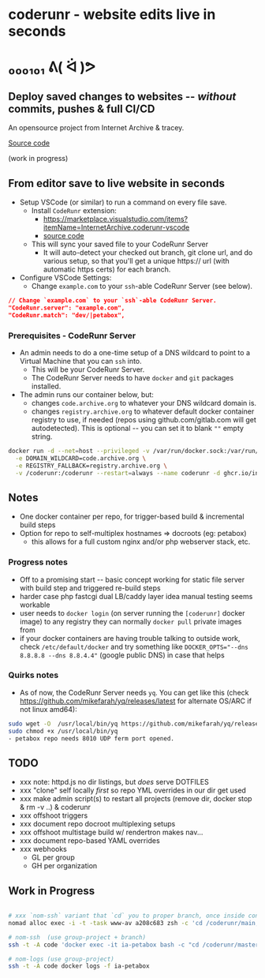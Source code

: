 # coderunr - website edits live in seconds

# ₀₀₀₁₀₁  ᕕ( ᐛ )ᕗ

## Deploy saved changes to websites -- _without_ commits, pushes & full CI/CD

An opensource project from Internet Archive & tracey.

[Source code](https://github.com/internetarchive/coderunr)

(work in progress)


## From editor save to live website in seconds
- Setup VSCode (or similar) to run a command on every file save.
  - Install `CodeRunr` extension:
    - https://marketplace.visualstudio.com/items?itemName=InternetArchive.coderunr-vscode
    - [source code](https://github.com/internetarchive/coderunr-vscode)
  - This will sync your saved file to your CodeRunr Server
    - It will auto-detect your checked out branch, git clone url, and do various setup, so that you'll get a unique https:// url (with automatic https certs) for each branch.
- Configure VSCode Settings:
  - Change `example.com` to your `ssh`-able CodeRunr Server (see below).
```json
// Change `example.com` to your `ssh`-able CodeRunr Server.
"CodeRunr.server": "example.com",
"CodeRunr.match": "dev/|petabox",
```

### Prerequisites - CodeRunr Server
- An admin needs to do a one-time setup of a DNS wildcard to point to a Virtual Machine that you can `ssh` into.
  - This will be your CodeRunr Server.
  - The CodeRunr Server needs to have `docker` and `git` packages installed.
- The admin runs our container below, but:
  - changes `code.archive.org` to whatever your DNS wildcard domain is.
  - changes `registry.archive.org` to whatever default docker container registry to use, if needed (repos using github.com/gitlab.com will get autodetected).  This is optional -- you can set it to blank `""` empty string.
```sh
docker run -d --net=host --privileged -v /var/run/docker.sock:/var/run/docker.sock --pull=always \
  -e DOMAIN_WILDCARD=code.archive.org \
  -e REGISTRY_FALLBACK=registry.archive.org \
  -v /coderunr:/coderunr --restart=always --name coderunr -d ghcr.io/internetarchive/coderunr:main
```


## Notes
- One docker container per repo, for trigger-based build & incremental build steps
- Option for repo to self-multiplex hostnames => docroots (eg: petabox)
  - this allows for a full custom nginx and/or php webserver stack, etc.

### Progress notes
- Off to a promising start -- basic concept working for static file server with build step and triggered re-build steps
- harder case php fastcgi dual LB/caddy layer idea manual testing seems workable
- user needs to `docker login` (on server running the `[coderunr]` docker image) to any registry they can normally `docker pull` private images from
- if your docker containers are having trouble talking to outside work, check `/etc/default/docker` and try something like `DOCKER_OPTS="--dns 8.8.8.8 --dns 8.8.4.4"` (google public DNS) in case that helps


### Quirks notes
- As of now, the CodeRunr Server needs `yq`.  You can get like this (check https://github.com/mikefarah/yq/releases/latest for alternate OS/ARC if not linux amd64):
```sh
sudo wget -O  /usr/local/bin/yq https://github.com/mikefarah/yq/releases/download/v4.30.8/yq_linux_amd64
sudo chmod +x /usr/local/bin/yq
- petabox repo needs 8010 UDP ferm port opened.
```



## TODO
- xxx note: httpd.js no dir listings, but *does* serve DOTFILES
- xxx "clone" self locally *first* so repo YML overrides in our dir get used
- xxx make admin script(s) to restart all projects (remove dir, docker stop & rm -v ..) & coderunr
- xxx offshoot triggers
- xxx document repo docroot multiplexing setups
- xxx offshoot multistage build w/ rendertron makes nav...
- xxx document repo-based YAML overrides
- xxx webhooks
  - GL per group
  - GH per organization

## Work in Progress
```bash

# xxx `nom-ssh` variant that `cd` you to proper branch, once inside container, eg:
nomad alloc exec -i -t -task www-av a208c683 zsh -c 'cd /coderunr/main; zsh'

# nom-ssh  (use group-project + branch)
ssh -t -A code 'docker exec -it ia-petabox bash -c "cd /coderunr/master; bash"'

# nom-logs (use group-project)
ssh -t -A code docker logs -f ia-petabox
```
